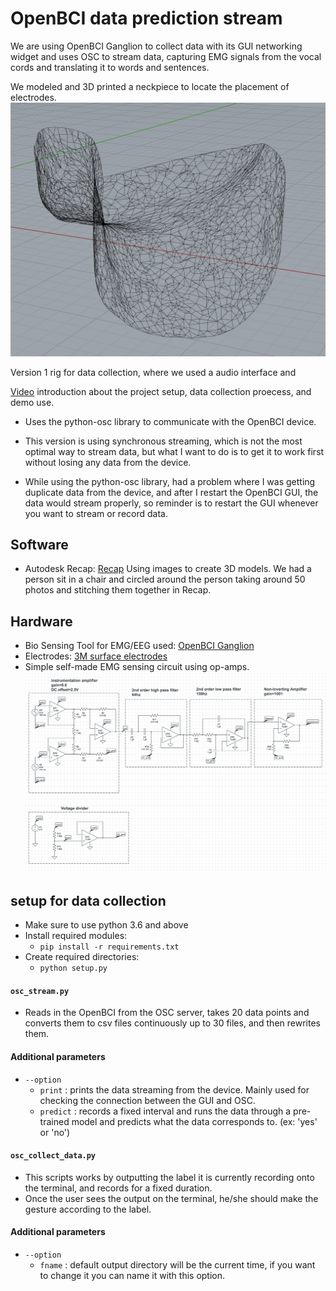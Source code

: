 # OpenBCI data prediction stream

We are using OpenBCI Ganglion to collect data with its GUI networking widget and uses OSC to stream data, capturing EMG signals from the vocal cords and translating it to words and sentences.

We modeled and 3D printed a neckpiece to locate the placement of electrodes. ![neck piece](imgs/neck_piece_model.png)

Version 1 rig for data collection, where we used a audio interface and 

[Video](https://www.youtube.com/watch?v=sHNEoIGQpKE) introduction about the project setup, data collection proecess, and demo use. 

- Uses the python-osc library to communicate with the OpenBCI device.
- This version is using synchronous streaming, which is not the most optimal way to stream data, but what I want to do is to get it to work first without losing any data from the device.

- While using the python-osc library, had a problem where I was getting duplicate data from the device, and after I restart the OpenBCI GUI, the data would stream properly, so reminder is to restart the GUI whenever you want to stream or record data.

## Software
- Autodesk Recap: [Recap](https://www.autodesk.com/products/recap/features) Using images to create 3D models. We had a person sit in a chair and circled around the person taking around 50 photos and stitching them together in Recap.

## Hardware
- Bio Sensing Tool for EMG/EEG used: [OpenBCI Ganglion](http://docs.openbci.com/Tutorials/02-Ganglion_Getting%20Started_Guide)
- Electrodes: [3M surface electrodes]( https://www.amazon.com/Red-Dot-Multi-Purpose-Monitoring-Electrode/dp/B01AME7YC0/ref=sxts_sxwds-bia?keywords=3m+electrodes&pd_rd_i=B01AME7YC0&pd_rd_r=ac7163a4-9ddb-48be-bcf7-5ddab0b5c801&pd_rd_w=THwiB&pd_rd_wg=rq0Jg&pf_rd_p=1cb3f32a-ccfd-479b-8a13-b22f56c942c6&pf_rd_r=Y72D06NDW0E7GSNPT1EC&psc=1&qid=1575842343)
- Simple self-made EMG sensing circuit using op-amps. ![circuit](imgs/op-amp-circuit.png)


## setup for data collection
- Make sure to use python 3.6 and above
- Install required modules:
    - `pip install -r requirements.txt`
- Create required directories:
    - `python setup.py`

#### `osc_stream.py`
- Reads in the OpenBCI from the OSC server, takes 20 data points and converts them to csv files continuously up to 30 files,
and then rewrites them.

#### Additional parameters
- `--option` 
  - `print` : prints the data streaming from the device. Mainly used for checking the connection between the GUI and OSC.
  - `predict` : records a fixed interval and runs the data through a pre-trained model and predicts what the data corresponds to. (ex: 'yes' or 'no')

#### `osc_collect_data.py`
- This scripts works by outputting the label it is currently recording onto the terminal, and records for a fixed duration.
- Once the user sees the output on the terminal, he/she should make the gesture according to the label.

#### Additional parameters
- `--option`
    - `fname` : default output directory will be the current time, if you want to change it you can name it with this option.
